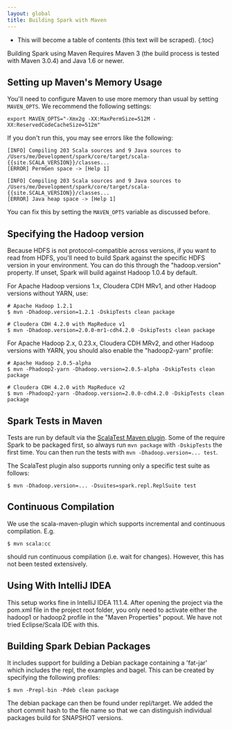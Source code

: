```yaml
---
layout: global
title: Building Spark with Maven
---
```


* This will become a table of contents (this text will be scraped).
{:toc}

Building Spark using Maven Requires Maven 3 (the build process is tested with Maven 3.0.4) and Java 1.6 or newer.


## Setting up Maven's Memory Usage ##

You'll need to configure Maven to use more memory than usual by setting `MAVEN_OPTS`. We recommend the following settings:

    export MAVEN_OPTS="-Xmx2g -XX:MaxPermSize=512M -XX:ReservedCodeCacheSize=512m"

If you don't run this, you may see errors like the following:

    [INFO] Compiling 203 Scala sources and 9 Java sources to /Users/me/Development/spark/core/target/scala-{{site.SCALA_VERSION}}/classes...
    [ERROR] PermGen space -> [Help 1]

    [INFO] Compiling 203 Scala sources and 9 Java sources to /Users/me/Development/spark/core/target/scala-{{site.SCALA_VERSION}}/classes...
    [ERROR] Java heap space -> [Help 1]

You can fix this by setting the `MAVEN_OPTS` variable as discussed before.

## Specifying the Hadoop version ##

Because HDFS is not protocol-compatible across versions, if you want to read from HDFS, you'll need to build Spark against the specific HDFS version in your environment. You can do this through the "hadoop.version" property. If unset, Spark will build against Hadoop 1.0.4 by default.

For Apache Hadoop versions 1.x, Cloudera CDH MRv1, and other Hadoop versions without YARN, use:

    # Apache Hadoop 1.2.1
    $ mvn -Dhadoop.version=1.2.1 -DskipTests clean package

    # Cloudera CDH 4.2.0 with MapReduce v1
    $ mvn -Dhadoop.version=2.0.0-mr1-cdh4.2.0 -DskipTests clean package

For Apache Hadoop 2.x, 0.23.x, Cloudera CDH MRv2, and other Hadoop versions with YARN, you should also enable the "hadoop2-yarn" profile:

    # Apache Hadoop 2.0.5-alpha
    $ mvn -Phadoop2-yarn -Dhadoop.version=2.0.5-alpha -DskipTests clean package

    # Cloudera CDH 4.2.0 with MapReduce v2
    $ mvn -Phadoop2-yarn -Dhadoop.version=2.0.0-cdh4.2.0 -DskipTests clean package


## Spark Tests in Maven ##

Tests are run by default via the [ScalaTest Maven plugin](http://www.scalatest.org/user_guide/using_the_scalatest_maven_plugin). Some of the require Spark to be packaged first, so always run `mvn package` with `-DskipTests` the first time. You can then run the tests with `mvn -Dhadoop.version=... test`.

The ScalaTest plugin also supports running only a specific test suite as follows:

    $ mvn -Dhadoop.version=... -Dsuites=spark.repl.ReplSuite test


## Continuous Compilation ##

We use the scala-maven-plugin which supports incremental and continuous compilation. E.g.

    $ mvn scala:cc

should run continuous compilation (i.e. wait for changes). However, this has not been tested extensively.

## Using With IntelliJ IDEA ##

This setup works fine in IntelliJ IDEA 11.1.4. After opening the project via the pom.xml file in the project root folder, you only need to activate either the hadoop1 or hadoop2 profile in the "Maven Properties" popout. We have not tried Eclipse/Scala IDE with this.

## Building Spark Debian Packages ##

It includes support for building a Debian package containing a 'fat-jar' which includes the repl, the examples and bagel. This can be created by specifying the following profiles:

    $ mvn -Prepl-bin -Pdeb clean package

The debian package can then be found under repl/target. We added the short commit hash to the file name so that we can distinguish individual packages build for SNAPSHOT versions.
